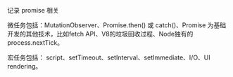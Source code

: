 记录 promise  相关

微任务包括：MutationObserver、Promise.then() 或 catch()、Promise 为基础开发的其他技术，比如fetch API、V8的垃圾回收过程、Node独有的process.nextTick。

宏任务包括： script、setTimeout、setInterval、setImmediate、I/O、UI rendering。
